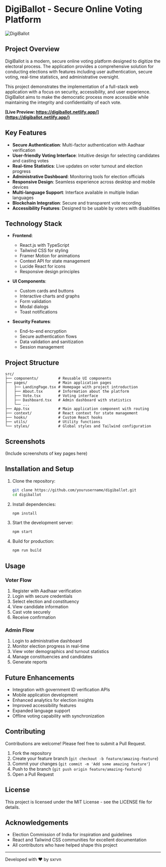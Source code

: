 # DigiBallot - Secure Online Voting Platform

![DigiBallot](https://i.ibb.co/MD421YNB/cxruee6ehrvug47usl9o.jpg)

## Project Overview

DigiBallot is a modern, secure online voting platform designed to digitize the electoral process. The application provides a comprehensive solution for conducting elections with features including user authentication, secure voting, real-time statistics, and administrative oversight.

This project demonstrates the implementation of a full-stack web application with a focus on security, accessibility, and user experience. DigiBallot aims to make the democratic process more accessible while maintaining the integrity and confidentiality of each vote.

**[Live Preview: https://digiballot.netlify.app/](https://digiballot.netlify.app/)**

## Key Features

- **Secure Authentication**: Multi-factor authentication with Aadhaar verification
- **User-friendly Voting Interface**: Intuitive design for selecting candidates and casting votes
- **Real-time Statistics**: Live updates on voter turnout and election progress
- **Administrative Dashboard**: Monitoring tools for election officials
- **Responsive Design**: Seamless experience across desktop and mobile devices
- **Multi-language Support**: Interface available in multiple Indian languages
- **Blockchain Integration**: Secure and transparent vote recording
- **Accessibility Features**: Designed to be usable by voters with disabilities

## Technology Stack

- **Frontend**:
  - React.js with TypeScript
  - Tailwind CSS for styling
  - Framer Motion for animations
  - Context API for state management
  - Lucide React for icons
  - Responsive design principles

- **UI Components**:
  - Custom cards and buttons
  - Interactive charts and graphs
  - Form validation
  - Modal dialogs
  - Toast notifications

- **Security Features**:
  - End-to-end encryption
  - Secure authentication flows
  - Data validation and sanitization
  - Session management

## Project Structure

```
src/
├── components/         # Reusable UI components
├── pages/              # Main application pages
│   ├── LandingPage.tsx # Homepage with project introduction
│   ├── About.tsx       # Information about the platform
│   ├── Vote.tsx        # Voting interface
│   ├── Dashboard.tsx   # Admin dashboard with statistics
│   └── ...
├── App.tsx             # Main application component with routing
├── context/            # React context for state management
├── hooks/              # Custom React hooks
├── utils/              # Utility functions
└── styles/             # Global styles and Tailwind configuration
```

## Screenshots

(Include screenshots of key pages here)

## Installation and Setup

1. Clone the repository:
   ```bash
   git clone https://github.com/yourusername/digiballot.git
   cd digiballot
   ```

2. Install dependencies:
   ```bash
   npm install
   ```

3. Start the development server:
   ```bash
   npm start
   ```

4. Build for production:
   ```bash
   npm run build
   ```

## Usage

### Voter Flow
1. Register with Aadhaar verification
2. Login with secure credentials
3. Select election and constituency
4. View candidate information
5. Cast vote securely
6. Receive confirmation

### Admin Flow
1. Login to administrative dashboard
2. Monitor election progress in real-time
3. View voter demographics and turnout statistics
4. Manage constituencies and candidates
5. Generate reports

## Future Enhancements

- Integration with government ID verification APIs
- Mobile application development
- Enhanced analytics for election insights
- Improved accessibility features
- Expanded language support
- Offline voting capability with synchronization

## Contributing

Contributions are welcome! Please feel free to submit a Pull Request.

1. Fork the repository
2. Create your feature branch (`git checkout -b feature/amazing-feature`)
3. Commit your changes (`git commit -m 'Add some amazing feature'`)
4. Push to the branch (`git push origin feature/amazing-feature`)
5. Open a Pull Request

## License

This project is licensed under the MIT License - see the LICENSE file for details.

## Acknowledgements

- Election Commission of India for inspiration and guidelines
- React and Tailwind CSS communities for excellent documentation
- All contributors who have helped shape this project

---

Developed with ❤️ by sxrvn

